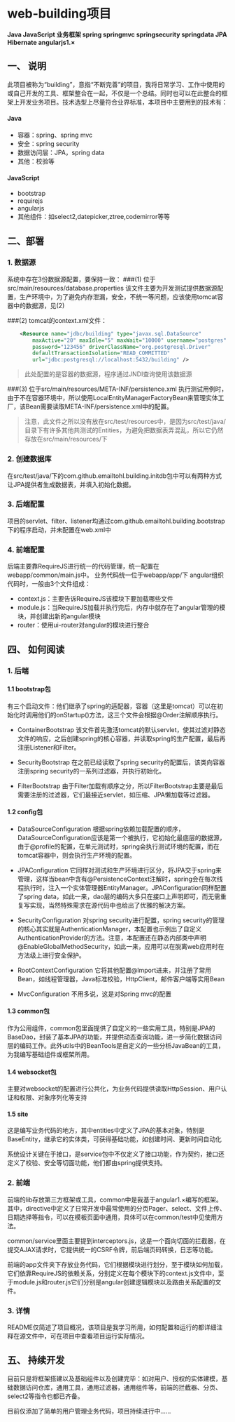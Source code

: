 # web-building项目

**Java JavaScript 业务框架 spring springmvc springsecurity springdata JPA Hibernate angularjs1.×**

## 一、 说明
此项目被称为“building”，意指“不断完善”的项目，我将日常学习、工作中使用的或自己开发的工具、框架整合在一起，不仅是一个总结。同时也可以在此整合的框架上开发业务项目。技术选型上尽量符合业界标准，本项目中主要用到的技术有：
#### Java
 - 容器：spring、spring mvc
 - 安全：spring security
 - 数据访问层：JPA，spring data
 - 其他：校验等
 
#### JavaScript
- bootstrap
- requirejs
- angularjs
- 其他组件：如select2,datepicker,ztree,codemirror等等

## 二、部署
### 1. 数据源
系统中存在3份数据源配置，要保持一致：
###(1) 位于src/main/resources/database.properties
该文件主要为开发测试提供数据源配置，生产环境中，为了避免内存泄漏，安全，不统一等问题，应该使用tomcat容器中的数据源，见(2)

###(2) tomcat的context.xml文件：
```xml
	<Resource name="jdbc/building" type="javax.sql.DataSource"
		maxActive="20" maxIdle="5" maxWait="10000" username="postgres"
		password="123456" driverClassName="org.postgresql.Driver"
		defaultTransactionIsolation="READ_COMMITTED"
		url="jdbc:postgresql://localhost:5432/building" />
```
> 此处配置的是容器的数据源，程序通过JNDI查询使用该数据源

###(3) 位于src/main/resources/META-INF/persistence.xml
执行测试用例时，由于不在容器环境中，所以使用LocalEntityManagerFactoryBean来管理实体工厂，该Bean需要读取META-INF/persistence.xml中的配置。
> 注意，此文件之所以没有放在src/test/resources中，是因为src/test/java/目录下有许多其他共测试的Entities，为避免把数据表弄混乱，所以它仍然存放在src/main/resources/下

### 2. 创建数据库
在src/test/java/下的com.github.emailtohl.building.initdb包中可以有两种方式让JPA提供者生成数据表，并填入初始化数据。

### 3. 后端配置
项目的servlet、filter、listener均通过com.github.emailtohl.building.bootstrap下的程序启动，并未配置在web.xml中

### 4. 前端配置
后端主要靠RequireJS进行统一的代码管理，统一配置在webapp/common/main.js中。
业务代码统一位于webapp/app/下
angular组织代码时，一般由3个文件组成：
- context.js：主要告诉RequireJS该模块下要加载哪些文件
- module.js：当RequireJS加载并执行完后，内存中就存在了angular管理的模块，并创建出新的angular模块
- router：使用ui-router对angular的模块进行整合

## 四、 如何阅读
### 1. 后端
#### 1.1 bootstrap包
有三个启动文件：他们继承了spring的适配器，容器（这里是tomcat）可以在初始化时调用他们的onStartup()方法，这三个文件会根据@Order注解顺序执行。

- ContainerBootstrap 该文件首先激活tomcat的默认servlet，使其过滤对静态文件的响应，之后创建spring的核心容器，并读取spring的生产配置，最后再注册Listener和Filter。

- SecurityBootstrap 在之前已经读取了spring security的配置后，该类向容器注册spring security的一系列过滤器，并执行初始化。

- FilterBootstrap 由于Filter加载有顺序之分，所以FilterBootstrap主要是最后需要注册的过滤器，它们最接近servlet，如压缩、JPA懒加载等过滤器。

#### 1.2 config包
- DataSourceConfiguration 根据spring依赖加载配置的顺序，DataSourceConfiguration应该是第一个被执行，它初始化最底层的数据源，由于@profile的配置，在单元测试时，spring会执行测试环境的配置，而在tomcat容器中，则会执行生产环境的配置。

- JPAConfiguration 它同样对测试和生产环境进行区分，将JPA交于spring来管理，这样当bean中含有@PersistenceContext注解时，spring会在每次线程执行时，注入一个实体管理器EntityManager。JPAConfiguration同样配置了spring data，如此一来，dao层的编码大多只在接口上声明即可，而无需重复写实现，当然特殊需求在源代码中也给出了优雅的解决方案。

- SecurityConfiguration 对spring security进行配置，spring security的管理的核心其实就是AuthenticationManager，本配置也示例出了自定义AuthenticationProvider的方法。注意，本配置还在静态内部类中声明@EnableGlobalMethodSecurity，如此一来，应用可以在脱离web应用时在方法级上进行安全保护。

- RootContextConfiguration 它将其他配置@Import进来，并注册了常用Bean，如线程管理器，Java标准校验，HttpClient，邮件客户端等实用Bean

- MvcConfiguration 不用多说，这是对Spring mvc的配置

#### 1.3 common包
作为公用组件，common包里面提供了自定义的一些实用工具，特别是JPA的BaseDao，封装了基本JPA的功能，并提供动态查询功能，进一步简化数据访问层的编码工作。此外utils中的BeanTools是自定义的一些分析JavaBean的工具，为我编写基础组件或框架所用。

#### 1.4 websocket包
主要对websocket的配置进行公共化，为业务代码提供读取HttpSession、用户认证和权限、对象序列化等支持

#### 1.5 site
这是编写业务代码的地方，其中entities中定义了JPA的基本对象，特别是BaseEntity，继承它的实体类，可获得基础功能，如创建时间、更新时间自动化

系统设计关键在于接口，是service包中不仅定义了接口功能，作为契约，接口还定义了校验、安全等切面功能，他们都由spring提供支持。

### 2. 前端
前端的lib存放第三方框架或工具，common中是我基于angular1.×编写的框架。
其中，directive中定义了日常开发中最常使用的分页Pager、select、文件上传、日期选择等指令，可以在模板页面中通用，具体可以在common/test中见使用方法。

common/service里面主要提到interceptors.js，这是一个面向切面的拦截器，在提交AJAX请求时，它提供统一的CSRF令牌，前后端页码转换，日志等功能。

前端的app文件夹下存放业务代码，它们根据模块进行划分，至于模块如何加载，它们依靠RequireJS的依赖关系，分别定义在每个模块下的context.js文件中，至于module.js和router.js它们分别是angular创建逻辑模块以及路由关系配置的文件。

### 3. 详情
README仅简述了项目概况，该项目是我学习所用，如何配置和运行的都详细注释在源文件中，可在项目中查看项目运行实际情况。

## 五、 持续开发
目前只是将框架搭建以及基础组件以及创建完毕：如对用户、授权的实体建模，基础数据访问仓库，通用工具，通用过滤器，通用组件等，前端的拦截器、分页、select2等指令也都已齐备。

目前仅添加了简单的用户管理业务代码，项目持续进行中……
